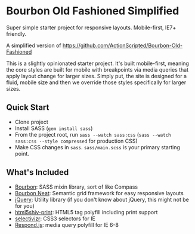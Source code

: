 Bourbon Old Fashioned Simplified
===

Super simple starter project for responsive layouts. Mobile-first, IE7+ friendly.

A simplified version of https://github.com/ActionScripted/Bourbon-Old-Fashioned

This is a slightly opinionated starter project. It's built mobile-first, meaning the core styles are built for mobile with breakpoints via media queries that apply layout change for larger sizes. Simply put, the site is designed for a fluid, mobile size and then we override those styles specifically for larger sizes.


Quick Start
---
* Clone project
* Install SASS (`gem install sass`)
* From the project root, run `sass --watch sass:css` (`sass --watch sass:css --style compressed` for production CSS)
* Make CSS changes in `sass`. `sass/main.scss` is your primary starting point.


What's Included
---

* [Bourbon](http://bourbon.io/): SASS mixin library, sort of like Compass
* [Bourbon Neat](http://neat.bourbon.io/): Semantic grid framework for easy responsive layouts
* [jQuery](http://jquery.com/): Utility library (if you don't know about jQuery, this might not be for you)
* [html5shiv-print](http://code.google.com/p/html5shiv/): HTML5 tag polyfill including print support
* [selectivizr](http://selectivizr.com/): CSS3 selectors for IE
* [Respond.js](https://github.com/scottjehl/Respond): media query polyfill for IE 6-8
